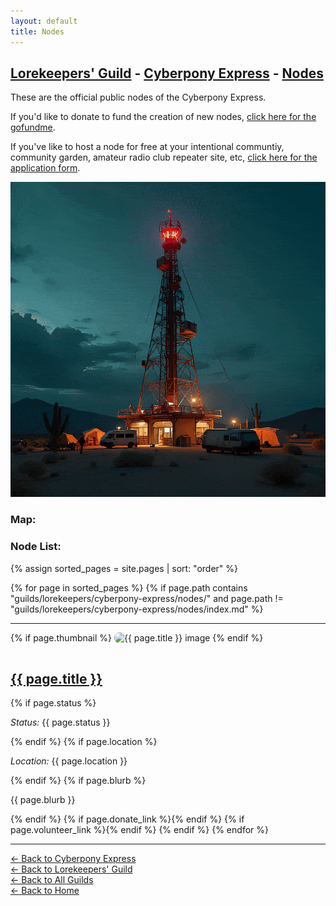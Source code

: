 ```yaml
---
layout: default
title: Nodes
---
```


## [Lorekeepers' Guild](/guilds/lorekeepers/) - [Cyberpony Express](/guilds/lorekeepers/cyberpony-express/) - [Nodes](/guilds/lorekeepers/cyberpony-express/nodes/)

These are the official public nodes of the Cyberpony Express.  

If you'd like to donate to fund the creation of new nodes, [click here for the gofundme](https://www.gofundme.com/f/cyberpony-express-free-and-offgrid-communications).  

If you've like to host a node for free at your intentional communtiy, community garden, amateur radio club repeater site, etc, [click here for the application form](https://forms.gle/UZgQiUNzm8q1dmNfA).  

<img src="/assets/images/cyberpony-loop-2.gif" class="photo">

### Map:



### Node List:

<div markdown="0">

{% assign sorted_pages = site.pages | sort: "order" %}

{% for page in sorted_pages %}
  {% if page.path contains "guilds/lorekeepers/cyberpony-express/nodes/" and page.path != "guilds/lorekeepers/cyberpony-express/nodes/index.md" %}
    <hr>
    {% if page.thumbnail %}
      <img src="{{ page.thumbnail }}" alt="{{ page.title }} image" style="max-width: 100%; height: auto; border-radius: 8px; margin-bottom: 1rem;">
    {% endif %}
    <h2><a href="{{ page.url }}">{{ page.title }}</a></h2>
    {% if page.status %}<p><em>Status:</em> {{ page.status }}</p>{% endif %}
    {% if page.location %}<p><em>Location:</em> {{ page.location }}</p>{% endif %}
    {% if page.blurb %}<p>{{ page.blurb }}</p>{% endif %}
    {% if page.donate_link %}<a href="{{ page.donate_link }}" class="btn btn-success"></a>{% endif %}
    {% if page.volunteer_link %}<a href="{{ page.volunteer_link }}" class="btn btn-primary"></a>{% endif %}
  {% endif %}
{% endfor %}

</div>


---

[← Back to Cyberpony Express](/guilds/lorekeepers/cyberpony-express/)  
[← Back to Lorekeepers' Guild](/guilds/lorekeepers)  
[← Back to All Guilds](/guilds/)  
[← Back to Home](/)

